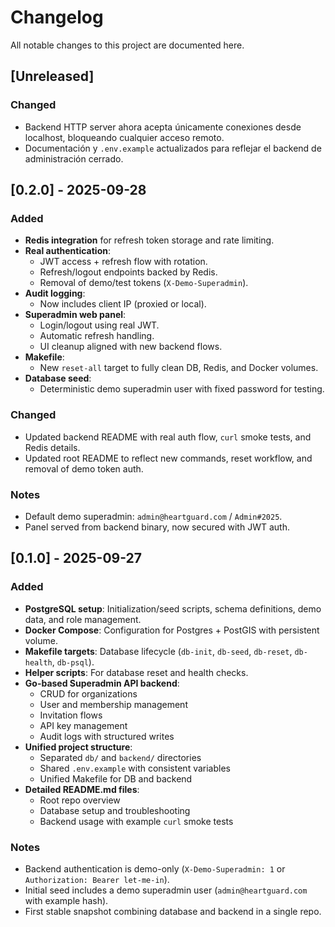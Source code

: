 # Changelog

All notable changes to this project are documented here.

## [Unreleased]

### Changed

-   Backend HTTP server ahora acepta únicamente conexiones desde localhost, bloqueando cualquier acceso remoto.
-   Documentación y `.env.example` actualizados para reflejar el backend de administración cerrado.

## [0.2.0] - 2025-09-28

### Added

-   **Redis integration** for refresh token storage and rate limiting.
-   **Real authentication**:
    -   JWT access + refresh flow with rotation.
    -   Refresh/logout endpoints backed by Redis.
    -   Removal of demo/test tokens (`X-Demo-Superadmin`).
-   **Audit logging**:
    -   Now includes client IP (proxied or local).
-   **Superadmin web panel**:
    -   Login/logout using real JWT.
    -   Automatic refresh handling.
    -   UI cleanup aligned with new backend flows.
-   **Makefile**:
    -   New `reset-all` target to fully clean DB, Redis, and Docker volumes.
-   **Database seed**:
    -   Deterministic demo superadmin user with fixed password for testing.

### Changed

-   Updated backend README with real auth flow, `curl` smoke tests, and Redis details.
-   Updated root README to reflect new commands, reset workflow, and removal of demo token auth.

### Notes

-   Default demo superadmin: `admin@heartguard.com` / `Admin#2025`.
-   Panel served from backend binary, now secured with JWT auth.

## [0.1.0] - 2025-09-27

### Added

-   **PostgreSQL setup**: Initialization/seed scripts, schema definitions, demo data, and role management.
-   **Docker Compose**: Configuration for Postgres + PostGIS with persistent volume.
-   **Makefile targets**: Database lifecycle (`db-init`, `db-seed`, `db-reset`, `db-health`, `db-psql`).
-   **Helper scripts**: For database reset and health checks.
-   **Go-based Superadmin API backend**:
    -   CRUD for organizations
    -   User and membership management
    -   Invitation flows
    -   API key management
    -   Audit logs with structured writes
-   **Unified project structure**:
    -   Separated `db/` and `backend/` directories
    -   Shared `.env.example` with consistent variables
    -   Unified Makefile for DB and backend
-   **Detailed README.md files**:
    -   Root repo overview
    -   Database setup and troubleshooting
    -   Backend usage with example `curl` smoke tests

### Notes

-   Backend authentication is demo-only (`X-Demo-Superadmin: 1` or `Authorization: Bearer let-me-in`).
-   Initial seed includes a demo superadmin user (`admin@heartguard.com` with example hash).
-   First stable snapshot combining database and backend in a single repo.
